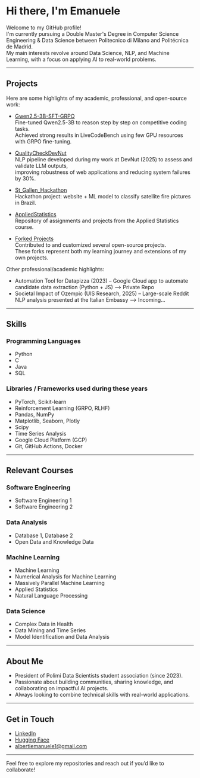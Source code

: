 # Hi there, I'm Emanuele  

Welcome to my GitHub profile!  
I'm currently pursuing a Double Master's Degree in Computer Science Engineering & Data Science between Politecnico di Milano and Politécnica de Madrid.  
My main interests revolve around Data Science, NLP, and Machine Learning, with a focus on applying AI to real-world problems.  

---

## Projects
Here are some highlights of my academic, professional, and open-source work:  

- [Gwen2.5-3B-SFT-GRPO](https://github.com/emaalberti/Gwen2.5-3B-SFT-GRPO)  
  Fine-tuned Qwen2.5-3B to reason step by step on competitive coding tasks.  
  Achieved strong results in LiveCodeBench using few GPU resources with GRPO fine-tuning.  

- [QualityCheckDevNut](https://github.com/emaalberti/QualityCheckDevNut)  
  NLP pipeline developed during my work at DevNut (2025) to assess and validate LLM outputs,  
  improving robustness of web applications and reducing system failures by 30%.  

- [St_Gallen_Hackathon](https://github.com/emaalberti/St_Gallen_Hackathon)  
  Hackathon project: website + ML model to classify satellite fire pictures in Brazil.  

- [AppliedStatistics](https://github.com/emaalberti/AppliedStatistics)  
  Repository of assignments and projects from the Applied Statistics course.  

- [Forked Projects](https://github.com/emaalberti?tab=repositories&type=fork)  
  Contributed to and customized several open-source projects.  
  These forks represent both my learning journey and extensions of my own projects.  

Other professional/academic highlights:  
- Automation Tool for Datapizza (2023) – Google Cloud app to automate candidate data extraction (Python + JS) --> Private Repo
- Societal Impact of Ozempic (UIS Research, 2025) – Large-scale Reddit NLP analysis presented at the Italian Embassy --> Incoming...

---

## Skills

### Programming Languages
- Python  
- C  
- Java  
- SQL  

### Libraries / Frameworks used during these years
- PyTorch, Scikit-learn  
- Reinforcement Learning (GRPO, RLHF)  
- Pandas, NumPy  
- Matplotlib, Seaborn, Plotly  
- Scipy  
- Time Series Analysis  
- Google Cloud Platform (GCP)  
- Git, GitHub Actions, Docker  

---

## Relevant Courses

### Software Engineering
- Software Engineering 1  
- Software Engineering 2  

### Data Analysis
- Database 1, Database 2  
- Open Data and Knowledge Data  

### Machine Learning
- Machine Learning  
- Numerical Analysis for Machine Learning  
- Massively Parallel Machine Learning  
- Applied Statistics  
- Natural Language Processing  

### Data Science
- Complex Data in Health  
- Data Mining and Time Series  
- Model Identification and Data Analysis  

---

## About Me
- President of Polimi Data Scientists student association (since 2023).  
- Passionate about building communities, sharing knowledge, and collaborating on impactful AI projects.  
- Always looking to combine technical skills with real-world applications.  

---

## Get in Touch
- [LinkedIn](https://www.linkedin.com/in/emanuele-alberti-6a5a4a206/)  
- [Hugging Face](https://huggingface.co/emaalberti)  
- albertiemanuele1@gmail.com  

---
Feel free to explore my repositories and reach out if you’d like to collaborate!


